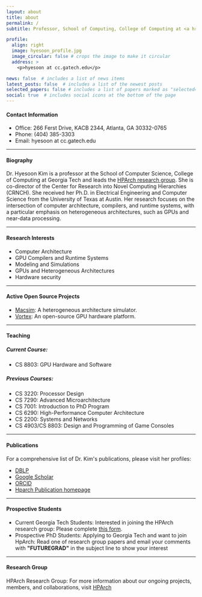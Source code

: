 ```yaml
---
layout: about
title: about
permalink: /
subtitle: Professor, School of Computing, College of Computing at <a href='https://www.gatech.edu/'>Georgia Institute of Technology</a>.

profile:
  align: right
  image: hyesoon_profile.jpg
  image_circular: false # crops the image to make it circular
  address: >    
    <p>hyesoon at cc.gatech.edu</p>

news: false  # includes a list of news items
latest_posts: false  # includes a list of the newest posts
selected_papers: false # includes a list of papers marked as "selected={true}"
social: true  # includes social icons at the bottom of the page
---
```


#### **Contact Information** 
- Office: 266 Ferst Drive, KACB 2344, Atlanta, GA 30332-0765
- Phone: (404) 385-3303
- Email: hyesoon at cc.gatech.edu

*** 

#### **Biography** 
Dr. Hyesoon Kim is a professor at the School of Computer Science,  College of Computing at Georgia Tech and leads the [HPArch research group](https://sites.gatech.edu/hparch/). She is co-director of the Center for Research into Novel Computing Hierarchies (CRNCH). She received her Ph.D. in Electrical Engineering and Computer Science from the University of Texas at Austin. Her research focuses on the intersection of computer architecture, compilers, and runtime systems, with a particular emphasis on heterogeneous architectures, such as GPUs and near-data processing.


<!-- Tools to help programming and improving performance and energy efficiency of heterogeneous architectures are the main research topcis.  -->
*** 

#### **Research Interests**
-  Computer Architecture
- GPU Compilers and Runtime Systems
- Modeling and Simulations
- GPUs and Heterogeneous Architectures 
- Hardware security 

*** 

#### **Active Open Source Projects**

- [Macsim](https://github.com/gthparch/macsim): A heterogeneous architecture simulator.
- [Vortex](https://vortex.cc.gatech.edu/): An open-source GPU hardware platform.

***

#### **Teaching**

##### **Current Course:**
- CS 8803: GPU Hardware and Software

##### **Previous Courses:**

- CS 3220: Processor Design
- CS 7290: Advanced Microarchitecture
- CS 7001: Introduction to PhD Program
- CS 6290: High-Performance Computer Architecture
- CS 2200: Systems and Networks
- CS 4903/CS 8803: Design and Programming of Game Consoles

*** 

#### **Publications**

For a comprehensive list of Dr. Kim's publications, please visit her profiles:

- [DBLP](https://dblp.org/pid/87/5743.html)
- [Google Scholar](https://scholar.google.com)
- [ORCID](https://orcid.org/0000-0002-6061-7825)
- [Hparch Publication homepage](https://sites.gatech.edu/hparch/publication/)

*** 

#### **Prospective Students**

- Current Georgia Tech Students: Interested in joining the HPArch research group: Please complete [this form](https://forms.office.com/Pages/ResponsePage.aspx?id=u5ghSHuuJUuLem1_MvqggxoRXA0j8C5Fh_G1Tlh5S-NUNE83MDdKWVZLM1pSUFZKVDBPUzRZN1NCSy4u). 
- Prospective PhD Students: Applying to Georgia Tech and want to join HpArch: Read one of research group papers and email your comments with **"FUTUREGRAD"** in the subject line to show your interest

***

#### **Research Group**

HPArch Research Group: For more information about our ongoing projects, members, and collaborations, visit [HPArch](https://sites.gatech.edu/hparch/)



<!-- Write your biography here. Tell the world about yourself. Link to your favorite [subreddit](http://reddit.com). You can put a picture in, too. The code is already in, just name your picture `prof_pic.jpg` and put it in the `img/` folder.

Put your address / P.O. box / other info right below your picture. You can also disable any of these elements by editing `profile` property of the YAML header of your `_pages/about.md`. Edit `_bibliography/papers.bib` and Jekyll will render your [publications page](/al-folio/publications/) automatically.

Link to your social media connections, too. This theme is set up to use [Font Awesome icons](http://fortawesome.github.io/Font-Awesome/) and [Academicons](https://jpswalsh.github.io/academicons/), like the ones below. Add your Facebook, Twitter, LinkedIn, Google Scholar, or just disable all of them. -->
